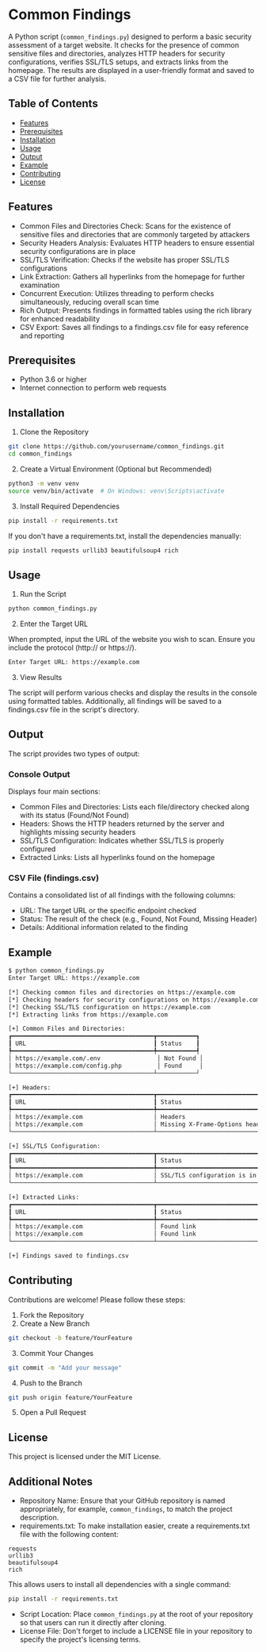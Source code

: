 # Common Findings

A Python script (`common_findings.py`) designed to perform a basic security assessment of a target website. It checks for the presence of common sensitive files and directories, analyzes HTTP headers for security configurations, verifies SSL/TLS setups, and extracts links from the homepage. The results are displayed in a user-friendly format and saved to a CSV file for further analysis.

## Table of Contents

* [Features](#features)
* [Prerequisites](#prerequisites)
* [Installation](#installation)
* [Usage](#usage)
* [Output](#output)
* [Example](#example)
* [Contributing](#contributing)
* [License](#license)

## Features

* Common Files and Directories Check: Scans for the existence of sensitive files and directories that are commonly targeted by attackers
* Security Headers Analysis: Evaluates HTTP headers to ensure essential security configurations are in place
* SSL/TLS Verification: Checks if the website has proper SSL/TLS configurations
* Link Extraction: Gathers all hyperlinks from the homepage for further examination
* Concurrent Execution: Utilizes threading to perform checks simultaneously, reducing overall scan time
* Rich Output: Presents findings in formatted tables using the rich library for enhanced readability
* CSV Export: Saves all findings to a findings.csv file for easy reference and reporting

## Prerequisites

* Python 3.6 or higher
* Internet connection to perform web requests

## Installation

1. Clone the Repository

```bash
git clone https://github.com/yourusername/common_findings.git
cd common_findings
```

2. Create a Virtual Environment (Optional but Recommended)

```bash
python3 -m venv venv
source venv/bin/activate  # On Windows: venv\Scripts\activate
```

3. Install Required Dependencies

```bash
pip install -r requirements.txt
```

If you don't have a requirements.txt, install the dependencies manually:

```bash
pip install requests urllib3 beautifulsoup4 rich
```

## Usage

1. Run the Script

```bash
python common_findings.py
```

2. Enter the Target URL

When prompted, input the URL of the website you wish to scan. Ensure you include the protocol (http:// or https://).

```bash
Enter Target URL: https://example.com
```

3. View Results

The script will perform various checks and display the results in the console using formatted tables. Additionally, all findings will be saved to a findings.csv file in the script's directory.

## Output

The script provides two types of output:

### Console Output

Displays four main sections:
* Common Files and Directories: Lists each file/directory checked along with its status (Found/Not Found)
* Headers: Shows the HTTP headers returned by the server and highlights missing security headers
* SSL/TLS Configuration: Indicates whether SSL/TLS is properly configured
* Extracted Links: Lists all hyperlinks found on the homepage

### CSV File (findings.csv)

Contains a consolidated list of all findings with the following columns:
* URL: The target URL or the specific endpoint checked
* Status: The result of the check (e.g., Found, Not Found, Missing Header)
* Details: Additional information related to the finding

## Example

```bash
$ python common_findings.py
Enter Target URL: https://example.com

[*] Checking common files and directories on https://example.com
[*] Checking headers for security configurations on https://example.com
[*] Checking SSL/TLS configuration on https://example.com
[*] Extracting links from https://example.com

[+] Common Files and Directories:
┏━━━━━━━━━━━━━━━━━━━━━━━━━━━━━━━━━━━━━━━━┳━━━━━━━━━━━┓
┃ URL                                    ┃ Status    ┃
┡━━━━━━━━━━━━━━━━━━━━━━━━━━━━━━━━━━━━━━━━╇━━━━━━━━━━━┩
│ https://example.com/.env                │ Not Found │
│ https://example.com/config.php          │ Found     │
└────────────────────────────────────────┴───────────┘

[+] Headers:
┏━━━━━━━━━━━━━━━━━━━━━━━━━━━━━━━━━━━━━━━━┳━━━━━━━━━━━━━━━━━━━━━━━━━━━━━━━━━━━━━┳━━━━━━━━━━━━━━━━━━━━━━━━━━━━━━━━━━━━━━━━━━━━━━━━━━━━┓
┃ URL                                    ┃ Status                               ┃ Details                                            ┃
┡━━━━━━━━━━━━━━━━━━━━━━━━━━━━━━━━━━━━━━━━╇━━━━━━━━━━━━━━━━━━━━━━━━━━━━━━━━━━━━━╇━━━━━━━━━━━━━━━━━━━━━━━━━━━━━━━━━━━━━━━━━━━━━━━━━━━━┩
│ https://example.com                    │ Headers                              │ { 'Content-Type': 'text/html; charset=UTF-8', ... } │
│ https://example.com                    │ Missing X-Frame-Options header       │                                                     │
└────────────────────────────────────────┴─────────────────────────────────────┴────────────────────────────────────────────────────────┘

[+] SSL/TLS Configuration:
┏━━━━━━━━━━━━━━━━━━━━━━━━━━━━━━━━━━━━━━━━┳━━━━━━━━━━━━━━━━━━━━━━━━━━━━━━━━━━━━━┓
┃ URL                                    ┃ Status                               ┃
┡━━━━━━━━━━━━━━━━━━━━━━━━━━━━━━━━━━━━━━━━╇━━━━━━━━━━━━━━━━━━━━━━━━━━━━━━━━━━━━━┩
│ https://example.com                    │ SSL/TLS configuration is in place    │
└────────────────────────────────────────┴─────────────────────────────────────┘

[+] Extracted Links:
┏━━━━━━━━━━━━━━━━━━━━━━━━━━━━━━━━━━━━━━━━┳━━━━━━━━━━━━━━━━━━━━━━━━━━━━━━━━━━━━━┳━━━━━━━━━━━━━━━━━━━━━━━━━━━━━━━━━━━━━━━━━━━━━━━━━━━━┓
┃ URL                                    ┃ Status                               ┃ Details                                            ┃
┡━━━━━━━━━━━━━━━━━━━━━━━━━━━━━━━━━━━━━━━━╇━━━━━━━━━━━━━━━━━━━━━━━━━━━━━━━━━━━━━╇━━━━━━━━━━━━━━━━━━━━━━━━━━━━━━━━━━━━━━━━━━━━━━━━━━━━┩
│ https://example.com                    │ Found link                           │ /about                                             │
│ https://example.com                    │ Found link                           │ https://external.com/contact                       │
└────────────────────────────────────────┴─────────────────────────────────────┴────────────────────────────────────────────────────────┘

[+] Findings saved to findings.csv
```

## Contributing

Contributions are welcome! Please follow these steps:

1. Fork the Repository
2. Create a New Branch
```bash
git checkout -b feature/YourFeature
```
3. Commit Your Changes
```bash
git commit -m "Add your message"
```
4. Push to the Branch
```bash
git push origin feature/YourFeature
```
5. Open a Pull Request

## License

This project is licensed under the MIT License.

## Additional Notes

* Repository Name: Ensure that your GitHub repository is named appropriately, for example, `common_findings`, to match the project description.
* requirements.txt: To make installation easier, create a requirements.txt file with the following content:

```text
requests
urllib3
beautifulsoup4
rich
```

This allows users to install all dependencies with a single command:

```bash
pip install -r requirements.txt
```

* Script Location: Place `common_findings.py` at the root of your repository so that users can run it directly after cloning.
* License File: Don't forget to include a LICENSE file in your repository to specify the project's licensing terms.
